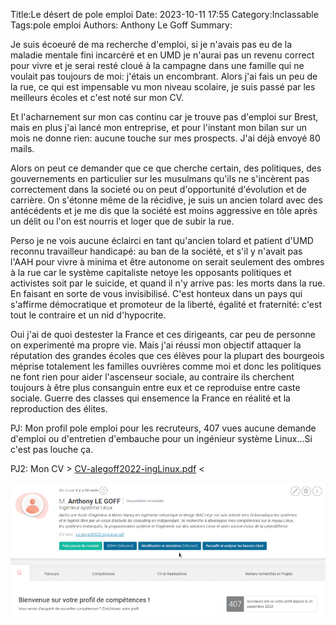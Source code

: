 Title:Le désert de pole emploi
Date: 2023-10-11 17:55
Category:Inclassable
Tags:pole emploi
Authors: Anthony Le Goff
Summary:

Je suis écoeuré de ma recherche d'emploi, si je n'avais pas eu de la maladie mentale fini incarcéré et en UMD je n'aurai pas un revenu correct pour vivre et je serai resté cloué à la campagne dans une famille qui ne voulait pas toujours de moi: j'étais un encombrant. Alors j'ai fais un peu de la rue, ce qui est impensable vu mon niveau scolaire, je suis passé par les meilleurs écoles et c'est noté sur mon CV. 

Et l'acharnement sur mon cas continu car je trouve pas d'emploi sur Brest, mais en plus j'ai lancé mon entreprise, et pour l'instant mon bilan sur un mois ne donne rien: aucune touche sur mes prospects. J'ai déjà envoyé 80 mails.

Alors on peut ce demander que ce que cherche certain, des politiques, des gouvernements en particulier sur les musulmans qu'ils ne s'incèrent pas correctement dans la societé ou on peut d'opportunité d'évolution et de carrière. On s'étonne même de la récidive, je suis un ancien tolard avec des antécédents et je me dis que la société est moins aggressive en tôle après un délit ou l'on est nourris et loger que de subir la rue.

Perso je ne vois aucune éclairci en tant qu'ancien tolard et patient d'UMD reconnu travailleur handicapé: au ban de la société, et s'il y n'avait pas l'AAH pour vivre à minima et être autonome on serait seulement des ombres à la rue car le système capitaliste netoye les opposants politiques et activistes soit par le suicide, et quand il n'y arrive pas: les morts dans la rue. En faisant en sorte de vous invisibilisé. C'est honteux dans un pays qui s'affirme démocratique et promoteur de la liberté, égalité et fraternité: c'est tout le contraire et un nid d'hypocrite.

Oui j'ai de quoi destester la France et ces dirigeants, car peu de personne on experimenté ma propre vie. Mais j'ai réussi mon objectif attaquer la réputation des grandes écoles que ces élèves pour la plupart des bourgeois méprise totalement les familles ouvrières comme moi et donc les politiques ne font rien pour aider l'ascenseur sociale, au contraire ils cherchent toujours à être plus consanguin entre eux et ce reproduise entre caste sociale. Guerre des classes qui ensemence la France en réalité et la reproduction des élites.

PJ: Mon profil pole emploi pour les recruteurs, 407 vues aucune demande d'emploi ou d'entretien d'embauche pour un ingénieur système Linux...Si c'est pas louche ça.

PJ2: Mon CV > [CV-alegoff2022-ingLinux.pdf](images/cv-alegoff2022-ingLinux.pdf) < 

![profil pole emploi](images/pole-emploi-profil.png)